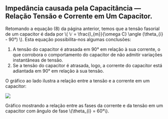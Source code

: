 ## Impedância causada pela Capacitância — Relação Tensão e Corrente em Um Capacitor.

<div class="small grid-66-33">

<div class="grid-element">

Retomando a equação (8) da página anterior, temos que a tensão fasorial de um capacitor é dada por \\( 𝕍 = \frac{I_{m}}{\omega C} \angle (\theta_{i} - 90°) \\). Esta equação possibilita-nos algumas conclusões:

1. A tensão do capacitor é atrasada em 90° em relação à sua corrente, o que corrobora o comportamento do capacitor de não admitir variações instantâneas de tensão.
2. Se a tensão do capacitor é atrasada, logo, a corrente do capacitor está adiantada em 90° em relação à sua tensão.

O gráfico ao lado ilustra a relação entre a tensão e a corrente em um capacitor:

</div>

<div class="grid-element">

<!-- _class: transparent center -->
![](https://i.imgur.com/7EKnP1G.png)

<p style="text-align: center;">

Gráfico mostrando a relação entre as fases da corrente e da tensão em um capacitor com ângulo de fase \\(\theta_{i} = 60°\\).

</p>

</div>

</div>
